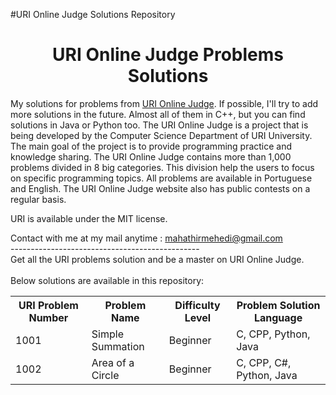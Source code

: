 #URI Online Judge Solutions Repository
<h1 align = "center"> URI Online Judge Problems Solutions </h1>
<p>My solutions for problems from <a href="https://www.urionlinejudge.com.br/judge/en">URI Online Judge</a>. If possible, I'll try to add more solutions in the future. Almost all of them in C++, but you can find solutions in Java or Python too.
The URI Online Judge is a project that is being developed by the Computer Science Department of URI University. The main goal of the project is to provide programming practice and knowledge sharing. The URI Online Judge contains more than 1,000 problems divided in 8 big categories. This division help the users to focus on specific programming topics. All problems are available in Portuguese and English. The URI Online Judge website also has public contests on a regular basis.</p>
  
<p>URI is available under the MIT license.</p>

Contact with me at my mail anytime : mahathirmehedi@gmail.com <br />
-----------------------------------------------<br />
Get all the URI problems solution and be a master on URI Online Judge.<br /><br />
Below solutions are available in this repository:<br />

<table class="table table-responsive">

<tr>
<th>URI Problem Number</th>
<th>Problem Name </th>
<th>Difficulty Level</th>
<th>Problem Solution Language</th>
</tr>

<tr>
<td>1001</td>
<td>Simple Summation</td>
<td>Beginner</td>
<td>C, CPP, Python, Java</td>
</tr>

<tr>
<td>1002</td>
<td>Area of a Circle</td>
<td>Beginner</td>
<td>C, CPP, C#, Python, Java</td>
</tr>
